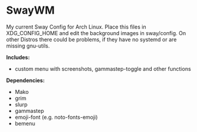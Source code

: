 # SwayWM
My current Sway Config for Arch Linux. Place this files in XDG_CONFIG_HOME and edit the background images in sway/config.
On other Distros there could be problems, if they have no systemd or are missing gnu-utils.

**Includes:**
- custom menu with screenshots, gammastep-toggle and other functions

**Dependencies:**
- Mako
- grim
- slurp
- gammastep
- emoji-font (e.g. noto-fonts-emoji)
- bemenu
